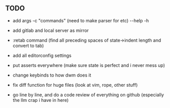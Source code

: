 ## TODO

- add args
	-c "commands" (need to make parser for <c-h> <cr> etc)
	--help
	-h

- add gitlab and local server as mirror

- :retab command (find all preceding spaces of state->indent length and convert to tab)

- add all editorconfig settings

- put asserts everywhere (make sure state is perfect and i never mess up)

- change keybinds to how dwm does it

- fix diff function for huge files (look at vim, rope, other stuff)

- go line by line, and do a code review of everything on github (especially the llm crap i have in here)
